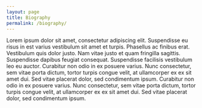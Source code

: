 ```yaml
---
layout: page
title: Biography
permalink: /biography/
---
```


Lorem ipsum dolor sit amet, consectetur adipiscing elit. Suspendisse eu risus in est varius vestibulum sit amet et turpis. Phasellus ac finibus erat. Vestibulum quis dolor justo. Nam vitae justo et quam fringilla sagittis. Suspendisse dapibus feugiat consequat. Suspendisse facilisis vestibulum leo eu auctor. Curabitur non odio in ex posuere varius. Nunc consectetur, sem vitae porta dictum, tortor turpis congue velit, at ullamcorper ex ex sit amet dui. Sed vitae placerat dolor, sed condimentum ipsum.  Curabitur non odio in ex posuere varius. Nunc consectetur, sem vitae porta dictum, tortor turpis congue velit, at ullamcorper ex ex sit amet dui. Sed vitae placerat dolor, sed condimentum ipsum.